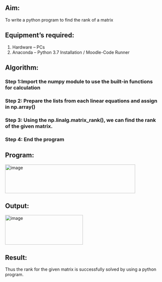 
## Aim:
To write a python program to find the rank of a matrix
## Equipment’s required:
1. 	Hardware – PCs
2. 	Anaconda – Python 3.7 Installation / Moodle-Code Runner
## Algorithm:
### Step 1:Import the numpy module to use the built-in functions for calculation
### Step 2: Prepare the lists from each linear equations and assign in np.array()
### Step 3: Using the np.linalg.matrix_rank(), we can find the rank of the given matrix.
### Step 4: End the program
## Program:
<img width="425" height="94" alt="image" src="https://github.com/user-attachments/assets/8d8fc03a-c4e8-4486-b42b-49fe71f6ac02" />

## Output:

<img width="254" height="97" alt="image" src="https://github.com/user-attachments/assets/b1b7db55-69e9-40db-b0c1-dca36f3acc23" />

## Result:
Thus the rank for the given matrix is successfully solved by  using a python program.


